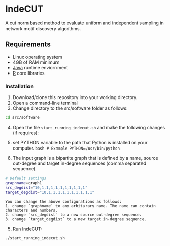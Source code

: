 # IndeCUT
A cut norm based method to evaluate uniform and independent sampling in network motif discovery algorithms.

## Requirements
+ Linux operating system
+ 4GB of RAM minimum
+ [Java](https://java.com/en/download/) runtime enviornment 
+ [R](www.r-project.org) core libraries

### Installation
1. Download/clone this repository into your working directory. 
2. Open a command-line terminal
3. Change directory to the src/software folder as follows:
  ```bash
  cd src/software
  ```
  
4. Open the file `start_running_indecut.sh` and make the following changes (if requires):
  1. set PYTHON variable to the path that Python is installed on your computer.
    ```bash
    # Example
    PYTHON=/usr/bin/python
    ```
    
  2. The input graph is a bipartite graph that is defined by a name, source out-degree and target in-degree sequences (comma separated sequence). 
  ```bash
  # Default settings
  graphname=graph1
  src_degdist="10,1,1,1,1,1,1,1,1,1,1"
  target_degdist="10,1,1,1,1,1,1,1,1,1,1"
  ```
  
    You can change the above configurations as follows: 
    1. change `graphname` to any arbitarary name. The name can contain characters and numbers. 
    2. change `src_degdist` to a new source out-degree sequence. 
    3. change `target_degdist` to a new target in-degree sequence.

5. Run IndeCUT:
  ```bash
  ./start_running_indecut.sh
  ```


